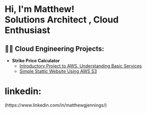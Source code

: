 <h1>Hi, I'm Matthew! <br/> Solutions Architect , Cloud Enthusiast </h1>

<h2>👨‍💻 Cloud Engineering Projects:</h2>

- <b> Strike Price Calculator </b>
  - [Introductory Project to AWS. Understanding Basic Services](https://github.com/mgjenni/StrikePrice_Calc)
  - [Simple Stattic Website Using AWS S3](https://github.com/mgjenni/Company_ID)
<h1>linkedin:</h1> (https://www.linkedin.com/in/matthewgjennings/)
